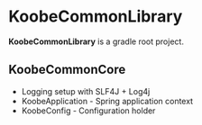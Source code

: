 # KoobeCommonLibrary #

**KoobeCommonLibrary** is a gradle root project.

## KoobeCommonCore ##

* Logging setup with SLF4J + Log4j
* KoobeApplication - Spring application context
* KoobeConfig - Configuration holder

